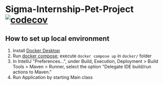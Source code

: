 # Sigma-Internship-Pet-Project [![codecov](https://codecov.io/gh/MrZhenShen/Sigma-Internship-Pet-Project/branch/main/graph/badge.svg?token=ZF2D8H6EE1)](https://codecov.io/gh/MrZhenShen/Sigma-Internship-Pet-Project)

## How to set up local environment
1) Install [Docker Desktop](https://www.docker.com/products/docker-desktop/)
2) Run [docker compose](https://docs.docker.com/engine/reference/commandline/compose_up/);
   execute `docker compose up` in `docker/` folder
3) In IntelliJ "Preferences...", under Build, Execution, Deployment > Build Tools > Maven > Runner, select the option "Delegate IDE build/run actions to Maven."
4) Run Application by starting Main class
